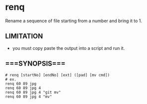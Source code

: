 # renq
Rename a sequence of file starting from a number and bring it to 1.

## LIMITATION
* you must copy paste the output into a script and run it.

##     ===SYNOPSIS===
```shell
# renq [startNo] [endNo] [ext] ([pad] [mv cmd])
# ex.
renq 60 89 jpg
renq 60 89 jpg 4
renq 60 89 jpg 4 "git mv"
renq 60 89 jpg 4 "mv"
```
